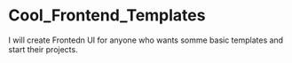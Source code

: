# Cool_Frontend_Templates
 I will create Frontedn UI for anyone who wants somme basic templates and start their projects.
